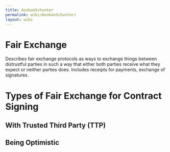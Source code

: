 ```yaml
---
title: AsokanSchunter
permalink: wiki/AsokanSchunter/
layout: wiki
---
```


Fair Exchange
=============

Describes fair exchange protocols as ways to exchange things between
distrustful parties in such a way that either both parties receive what
they expect or neither parties does. Includes receipts for payments,
exchange of signatures.

Types of Fair Exchange for Contract Signing
===========================================

With Trusted Third Party (TTP)
------------------------------

Being Optimistic
----------------
